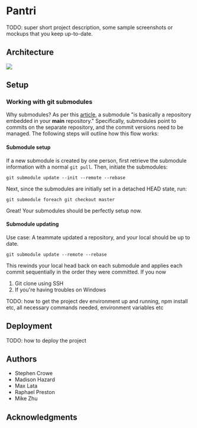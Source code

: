 # Pantri

TODO: super short project description, some sample screenshots or mockups that you keep up-to-date.

## Architecture
[<img src="https://docs.google.com/drawings/d/e/2PACX-1vRoPN0yBtnrPnrU0m25f1EqlxoNF3XG4B0rmVfVPnELtxN5OAdUKHyjqEkI8GzrEhgoiVCSDRUjnDfd/pub?w=1350&amp;h=700">](https://docs.google.com/drawings/d/1fx1nooEFF1EThIcaz7oLuxJ-Xyhhrd2AMjO_ypzqe7U/edit?usp=sharing)

## Setup

### Working with git submodules
Why submodules? As per this [article](https://gist.github.com/gitaarik/8735255), a submodule "is basically a repository embedded in your __main__ repository." Specifically, submodules point to commits on the separate repository, and the commit versions need to be managed. The following steps will outline how this flow works:

#### Submodule setup
If a new submodule is created by one person, first retrieve the submodule information with a normal `git pull`. Then, initiate the submodules:
```
git submodule update --init --remote --rebase
```
Next, since the submodules are initially set in a detached HEAD state, run:
```
git submodule foreach git checkout master
```
Great! Your submodules should be perfectly setup now.


#### Submodule updating
Use case: A teammate updated a repository, and your local should be up to date.
```
git submodule update --remote --rebase
```
This rewinds your local head back on each submodule and applies each commit sequentially in the order they were committed.
If you now 
1. Git clone using SSH
2. If you're having troubles on Windows

TODO: how to get the project dev environment up and running, npm install etc, all necessary commands needed, environment variables etc

## Deployment

TODO: how to deploy the project

## Authors

 - Stephen Crowe
 - Madison Hazard
 - Max Lata
 - Raphael Preston
 - Mike Zhu

## Acknowledgments
